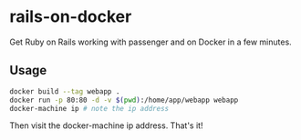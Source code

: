 # rails-on-docker

Get Ruby on Rails working with passenger and on Docker in a few minutes.

## Usage

```bash
docker build --tag webapp .
docker run -p 80:80 -d -v $(pwd):/home/app/webapp webapp
docker-machine ip # note the ip address
```

Then visit the docker-machine ip address. That's it!


